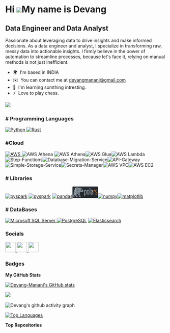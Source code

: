 Hi ![](https://user-images.githubusercontent.com/18350557/176309783-0785949b-9127-417c-8b55-ab5a4333674e.gif)My name is Devang
==============================================================================================================================

Data Engineer and Data Analyst
------------------------------

Passionate about leveraging data to drive insights and make informed decisions. As a data engineer and analyst, I specialize in transforming raw, messy data into actionable insights. I firmly believe in the power of automation to streamline processes, because let's face it, relying on manual methods is not just inefficient.

* 🌍  I'm based in INDIA
* ✉️  You can contact me at [devangmanani@gmail.com](mailto:devangmanani9999@gmail.com)
* 🧠  I'm learning somthing intresting.
* ⚡  Love to play chess.

<a href="https://www.github.com/Devang-Manani" target="_blank" rel="noreferrer"><img
src="https://img.shields.io/github/followers/Devang-Manani?logo=github&style=for-the-badge&color=0891b2&labelColor=1c1917" /></a>


### # Programming Languages

<p align="left">
<a href="https://www.python.org/" target="_blank" rel="noreferrer"><img src="https://raw.githubusercontent.com/danielcranney/readme-generator/main/public/icons/skills/python-colored.svg" width="36" height="36" alt="Python" /></a> <a href="https://www.rust-lang.org/" target="_blank" rel="noreferrer"><img src="https://raw.githubusercontent.com/danielcranney/readme-generator/main/public/icons/skills/rust-colored.svg" width="36" height="36" alt="Rust" /></a>
</p>

### #Cloud
<p align="left">
<a href="https://aws.amazon.com/" target="_blank" rel="noreferrer">
<img src="https://upload.wikimedia.org/wikipedia/commons/thumb/9/93/Amazon_Web_Services_Logo.svg/1280px-Amazon_Web_Services_Logo.svg.png" 
width="70" height="36" alt="AWS">
</a>
<img src="https://pic.onlinewebfonts.com/thumbnails/icons_68073.svg" width="40" height="36" alt="AWS Athena" >
<img src="https://icon.icepanel.io/AWS/svg/Analytics/Athena.svg" width="40" height="36" alt="AWS Athena" ><img src="https://icon.icepanel.io/AWS/svg/Analytics/Glue.svg" width="40" height="36" alt="AWS Glue"><img src="https://icon.icepanel.io/AWS/svg/Compute/Lambda.svg" width="40" height="36" alt="AWS Lambda"><img src="https://icon.icepanel.io/AWS/svg/App-Integration/Step-Functions.svg" width="40" height="36" alt="Step-Functions"><img src="https://icon.icepanel.io/AWS/svg/Database/Database-Migration-Service.svg" width="40" height="36" alt="Database-Migration-Service"><img src="https://icon.icepanel.io/AWS/svg/App-Integration/API-Gateway.svg" width="40" height="36" alt="API-Gateway"><img src="https://icon.icepanel.io/AWS/svg/Storage/Simple-Storage-Service.svg" width="40" height="36" alt="Simple-Storage-Service"><img src="https://icon.icepanel.io/AWS/svg/Security-Identity-Compliance/Secrets-Manager.svg" width="40" height="36" alt="Secrets-Manager"><img src="https://icon.icepanel.io/AWS/svg/Networking-Content-Delivery/Virtual-Private-Cloud.svg" width="40" height="36" alt="AWS VPC"><img src="https://branditechture.agency/brand-logos/wp-content/uploads/wpdm-cache/AWS-EC2-900x0.png" width="60" height="36" alt="AWS EC2">
</p>

### # Libraries
<p align="left">
<a href="https://spark.apache.org/docs/latest/api/python/index.html" target="_blank" rel="noreferrer"><img src="https://digitalcloud.training/wp-content/uploads/2023/08/a-logo-with-a-cube-and-text-description-automatic.jpeg" width="40" height="36" alt="pyspark" /></a>
<a href="https://spark.apache.org/docs/latest/api/python/index.html" target="_blank" rel="noreferrer"><img src="https://d25j9w72xt9yi4.cloudfront.net/eyJidWNrZXQiOiJkb2Nrc2hpcC1pbWFnZXMiLCJrZXkiOiJlY2ZkNjg3OGEyY2RlMTU2ZDM0NDJiNTUxZDA4NjE4YSIsImVkaXRzIjp7InJvdGF0ZSI6bnVsbCwicmVzaXplIjp7ImZpdCI6ImNvdmVyIiwid2lkdGgiOjE0NDB9fX0=" width="80" height="36" alt="pyspark" /></a>
<a href="https://pandas.pydata.org/docs/" target="_blank" rel="noreferrer"><img src="https://upload.wikimedia.org/wikipedia/commons/e/ed/Pandas_logo.svg" width="100" height="36" alt="pandas" /></a><a href="https://docs.pola.rs/" target="_blank" rel="noreferrer"><img src="https://raw.githubusercontent.com/pola-rs/polars-static/master/logos/polars_github_logo_rect_dark_name.svg" width="80" height="36" alt="Rust" /></a><a href="https://numpy.org/doc/" target="_blank" rel="noreferrer"><img src="https://upload.wikimedia.org/wikipedia/commons/3/31/NumPy_logo_2020.svg" width="100" height="36" alt="numpy" /></a><a href="https://matplotlib.org/stable/contents.html" target="_blank" rel="noreferrer"><img src="https://matplotlib.org/3.1.1/_static/logo2_compressed.svg" width="100" height="36" alt="matplotlib" /></a>
</p>

### # DataBases
<p align="left">
<a href="https://www.microsoft.com/en-us/sql-server"target="_blank" rel="noreferrer"><img src="https://assets-global.website-files.com/601064f495f4b4967f921aa9/632b60f8c1aa184a0e5766d9_202209-ms-sql-icon-3x-p-500.png" width="90" height="40" alt="Microsoft SQL Server">
</a><a href="https://www.postgresql.org/" target="_blank" rel="noreferrer"><img src="https://upload.wikimedia.org/wikipedia/commons/thumb/2/29/Postgresql_elephant.svg/1280px-Postgresql_elephant.svg.png" width="45" height="36" alt="PostgreSQL"></a>
 <a href="https://www.elastic.co/elasticsearch/" target="_blank" rel="noreferrer"><img src="https://upload.wikimedia.org/wikipedia/commons/thumb/f/f4/Elasticsearch_logo.svg/768px-Elasticsearch_logo.svg.png?20210414071206"width="170" height="36" alt="Elasticsearch">
</a>
</p>

### Socials

<p align="left"> <a href="https://www.github.com/Devang-Manani" target="_blank" rel="noreferrer"> <picture> <source media="(prefers-color-scheme: dark)" srcset="https://raw.githubusercontent.com/danielcranney/readme-generator/main/public/icons/socials/github-dark.svg" /> <source media="(prefers-color-scheme: light)" srcset="https://raw.githubusercontent.com/danielcranney/readme-generator/main/public/icons/socials/github.svg" /> <img src="https://raw.githubusercontent.com/danielcranney/readme-generator/main/public/icons/socials/github.svg" width="32" height="32" /> </picture> </a> <a href="http://www.instagram.com/devangmanani" target="_blank" rel="noreferrer"> <picture> <source media="(prefers-color-scheme: dark)" srcset="https://raw.githubusercontent.com/danielcranney/readme-generator/main/public/icons/socials/instagram-dark.svg" /> <source media="(prefers-color-scheme: light)" srcset="https://raw.githubusercontent.com/danielcranney/readme-generator/main/public/icons/socials/instagram.svg" /> <img src="https://raw.githubusercontent.com/danielcranney/readme-generator/main/public/icons/socials/instagram.svg" width="32" height="32" /> </picture> </a> <a href="https://www.linkedin.com/in/devang-manani-896270176" target="_blank" rel="noreferrer"> <picture> <source media="(prefers-color-scheme: dark)" srcset="https://raw.githubusercontent.com/danielcranney/readme-generator/main/public/icons/socials/linkedin-dark.svg" /> <source media="(prefers-color-scheme: light)" srcset="https://raw.githubusercontent.com/danielcranney/readme-generator/main/public/icons/socials/linkedin.svg" /> <img src="https://raw.githubusercontent.com/danielcranney/readme-generator/main/public/icons/socials/linkedin.svg" width="32" height="32" /> </picture> </a></p>

### Badges

<b>My GitHub Stats</b>

<a href="http://www.github.com/Devang-Manani"><img src="https://github-readme-stats.vercel.app/api?username=Devang-Manani&show_icons=true&hide=&count_private=true&title_color=0891b2&text_color=ffffff&icon_color=0891b2&bg_color=1c1917&hide_border=true&show_icons=true" alt="Devang-Manani's GitHub stats" /></a>

<a href="http://www.github.com/Devang-Manani"><img src="https://github-readme-streak-stats.herokuapp.com/?user=Devang-Manani&stroke=ffffff&background=1c1917&ring=0891b2&fire=0891b2&currStreakNum=ffffff&currStreakLabel=0891b2&sideNums=ffffff&sideLabels=ffffff&dates=ffffff&hide_border=true" /></a>

![Devang's github activity graph](https://github-readme-activity-graph.vercel.app/graph?username=devang-manani&bg_color=000000&color=ffffff&line=bcbcbc&point=ffffff&area=true&hide_border=true)

<a href="https://github.com/Devang-Manani" align="left"><img src="https://github-readme-stats.vercel.app/api/top-langs/?username=Devang-Manani&langs_count=10&title_color=0891b2&text_color=ffffff&icon_color=0891b2&bg_color=1c1917&hide_border=true&locale=en&custom_title=Top%20%Languages" alt="Top Languages" /></a>

<b>Top Repositories</b>

<div width="100%" align="center"></div><br /><br /><br /><br /><br /><br /><br />
